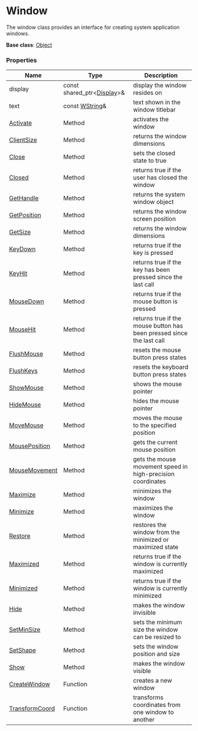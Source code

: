# Window #
The window class provides an interface for creating system application windows.

**Base class**: [Object](Object)

### Properties ###
| Name | Type | Description |
|---|---|---|
| display | const shared_ptr<[Display](Display.md)\>& | display the window resides on |
| text | const [WString](WString.md)& | text shown in the window titlebar |
| [Activate](Window_Activate.md) | Method | activates the window |
| [ClientSize](Window_ClientSize.md) | Method | returns the window dimensions |
| [Close](Window_Close.md) | Method | sets the closed state to true |
| [Closed](Window_Closed.md) | Method | returns true if the user has closed the window |
| [GetHandle](Window_GetHandle.md) | Method | returns the system window object |
| [GetPosition](Window_GetPosition.md) | Method | returns the window screen position |
| [GetSize](Window_GetSize.md) | Method | returns the window dimensions |
| [KeyDown](Window_KeyDown.md) | Method | returns true if the key is pressed |
| [KeyHit](Window_KeyHit.md) | Method | returns true if the key has been pressed since the last call |
| [MouseDown](Window_MouseDown.md) | Method | returns true if the mouse button is pressed |
| [MouseHit](Window_MouseHit.md) | Method | returns true if the mouse button has been pressed since the last call |
| [FlushMouse](Window_FlushMouse.md) | Method | resets the mouse button press states |
| [FlushKeys](Window_FlushKeys.md) | Method | resets the keyboard button press states |
| [ShowMouse](Window_ShowMouse.md) | Method | shows the mouse pointer |
| [HideMouse](Window_HideMouse.md) | Method | hides the mouse pointer |
| [MoveMouse](Window_MoveMouse.md) | Method | moves the mouse to the specified position |
| [MousePosition](Window_MousePosition.md) | Method | gets the current mouse position |
| [MouseMovement](Window_MouseMovement.md) | Method | gets the mouse movement speed in high-precision coordinates |
| [Maximize](Window_Minimize.md) | Method | minimizes the window |
| [Minimize](Window_Maximize.md) | Method | maximizes the window |
| [Restore](Window_Restore.md) | Method | restores the window from the minimized or maximized state |
| [Maximized](Window_Maximized.md) | Method | returns true if the window is currently maximized |
| [Minimized](Window_Minimized.md) | Method | returns true if the window is currently minimized |
| [Hide](Window_Hide.md) | Method | makes the window invisible |
| [SetMinSize](Window_SetMinSize.md) | Method | sets the minimum size the window can be resized to |
| [SetShape](Window_SetShape.md) | Method | sets the window position and size |
| [Show](Window_Show.md) | Method | makes the window visible |
| [CreateWindow](CreateWindow.md) | Function | creates a new window |
| [TransformCoord](TransformCoord.md) | Function | transforms coordinates from one window to another |
